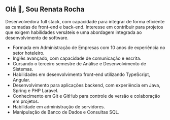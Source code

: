 ## Olá 👋, Sou Renata Rocha
Desenvolvedora full stack, com capacidade para integrar de forma eficiente as camadas de front-end e back-end.
Interesse em contribuir para projetos que exigem habilidades versáteis e uma abordagem integrada ao desenvolvimento de software.

- Formada em Administração de Empresas com 10 anos de experiência no setor hoteleiro.
- Inglês avançado, com capacidade de comunicação e escrita.
- Cursando o terceiro semestre de Análise e Desenvolvimento de Sistemas.
- Habilidades em desenvolvimento front-end utilizando TypeScript, Angular.
- Desenvolvimento para aplicações backend, com experiência em Java, Spring e PHP Laravel.
- Conhecimento em Git e GitHub para controle de versão e colaboração em projetos.
- Habilidade em administração de servidores.
- Manipulação de Banco de Dados e Consultas SQL.
